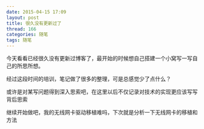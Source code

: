 ```yaml
---
date: 2015-04-15 17:09
layout: post
title: 很久没有更新过了
thread: 166
categories: 随笔
tags: 随笔
---
```


今天看看已经很久没有更新过博客了，最开始的时候想自己搭建一个小窝写一写自己的所思所想。

经过这段时间的培训，笔记做了很多的整理，可是总感觉少了点什么？

或许是对某写问题得到深入思索吧，在这里以后不仅记录对技术的实现更应该写写背后思索

继续开始做吧，我的无线网卡驱动移植难吗，下次就是分析一下无线网卡的移植和方法
